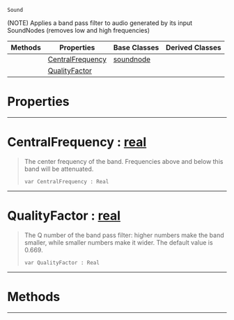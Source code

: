  `Sound`

(NOTE) Applies a band pass filter to audio generated by its input SoundNodes (removes low and high frequencies)

|Methods|Properties|Base Classes|Derived Classes|
|---|---|---|---|
| |[ CentralFrequency](https://github.com/ZilchEngine/ZilchDocs/blob/master/code_reference/class_reference/bandpassnode.md#centralfrequency-zilch-en)|[soundnode](https://github.com/ZilchEngine/ZilchDocs/blob/master/code_reference/class_reference/soundnode.md)| |
| |[ QualityFactor](https://github.com/ZilchEngine/ZilchDocs/blob/master/code_reference/class_reference/bandpassnode.md#qualityfactor-zilch-engin)| | |


 #  Properties


---  
 #  CentralFrequency : [real](https://github.com/ZilchEngine/ZilchDocs/blob/master/code_reference/nada_base_types/real.md)

> The center frequency of the band. Frequencies above and below this band will be attenuated.
> ``` lang=cpp, name=Nada
> var CentralFrequency : Real


---  
 #  QualityFactor : [real](https://github.com/ZilchEngine/ZilchDocs/blob/master/code_reference/nada_base_types/real.md)

> The Q number of the band pass filter: higher numbers make the band smaller, while smaller numbers make it wider. The default value is 0.669.
> ``` lang=cpp, name=Nada
> var QualityFactor : Real


---  
 #  Methods


---  
 

 